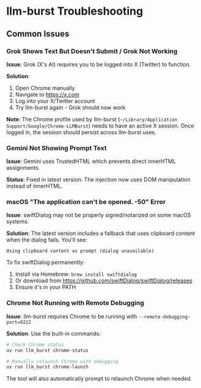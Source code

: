 # llm-burst Troubleshooting

## Common Issues

### Grok Shows Text But Doesn't Submit / Grok Not Working

**Issue**: Grok (X's AI) requires you to be logged into X (Twitter) to function.

**Solution**: 
1. Open Chrome manually
2. Navigate to https://x.com
3. Log into your X/Twitter account
4. Try llm-burst again - Grok should now work

**Note**: The Chrome profile used by llm-burst (`~/Library/Application Support/Google/Chrome-LLMBurst`) needs to have an active X session. Once logged in, the session should persist across llm-burst uses.

### Gemini Not Showing Prompt Text

**Issue**: Gemini uses TrustedHTML which prevents direct innerHTML assignments.

**Status**: Fixed in latest version. The injection now uses DOM manipulation instead of innerHTML.

### macOS "The application can't be opened. -50" Error

**Issue**: swiftDialog may not be properly signed/notarized on some macOS systems.

**Solution**: The latest version includes a fallback that uses clipboard content when the dialog fails. You'll see:
```
Using clipboard content as prompt (dialog unavailable)
```

To fix swiftDialog permanently:
1. Install via Homebrew: `brew install swiftdialog`
2. Or download from https://github.com/swiftDialog/swiftDialog/releases
3. Ensure it's in your PATH

### Chrome Not Running with Remote Debugging

**Issue**: llm-burst requires Chrome to be running with `--remote-debugging-port=9222`

**Solution**: Use the built-in commands:
```bash
# Check Chrome status
uv run llm_burst chrome-status

# Manually relaunch Chrome with debugging
uv run llm_burst chrome-launch
```

The tool will also automatically prompt to relaunch Chrome when needed.